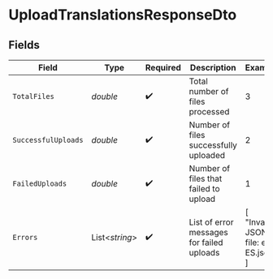 # UploadTranslationsResponseDto


## Fields

| Field                                     | Type                                      | Required                                  | Description                               | Example                                   |
| ----------------------------------------- | ----------------------------------------- | ----------------------------------------- | ----------------------------------------- | ----------------------------------------- |
| `TotalFiles`                              | *double*                                  | :heavy_check_mark:                        | Total number of files processed           | 3                                         |
| `SuccessfulUploads`                       | *double*                                  | :heavy_check_mark:                        | Number of files successfully uploaded     | 2                                         |
| `FailedUploads`                           | *double*                                  | :heavy_check_mark:                        | Number of files that failed to upload     | 1                                         |
| `Errors`                                  | List<*string*>                            | :heavy_check_mark:                        | List of error messages for failed uploads | [<br/>"Invalid JSON in file: es-ES.json"<br/>] |